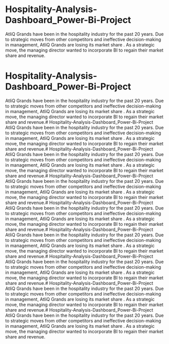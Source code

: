 # Hospitality-Analysis-Dashboard_Power-Bi-Project
AtliQ Grands have been in the hospitality industry for the past 20 years. Due to strategic moves from other competitors and ineffective decision-making in management, AtliQ Grands are losing its market share . As a strategic move, the managing director wanted to incorporate BI to regain their market share and revenue.
# Hospitality-Analysis-Dashboard_Power-Bi-Project
AtliQ Grands have been in the hospitality industry for the past 20 years. Due to strategic moves from other competitors and ineffective decision-making in management, AtliQ Grands are losing its market share . As a strategic move, the managing director wanted to incorporate BI to regain their market share and revenue.# Hospitality-Analysis-Dashboard_Power-Bi-Project
AtliQ Grands have been in the hospitality industry for the past 20 years. Due to strategic moves from other competitors and ineffective decision-making in management, AtliQ Grands are losing its market share . As a strategic move, the managing director wanted to incorporate BI to regain their market share and revenue.# Hospitality-Analysis-Dashboard_Power-Bi-Project
AtliQ Grands have been in the hospitality industry for the past 20 years. Due to strategic moves from other competitors and ineffective decision-making in management, AtliQ Grands are losing its market share . As a strategic move, the managing director wanted to incorporate BI to regain their market share and revenue.# Hospitality-Analysis-Dashboard_Power-Bi-Project
AtliQ Grands have been in the hospitality industry for the past 20 years. Due to strategic moves from other competitors and ineffective decision-making in management, AtliQ Grands are losing its market share . As a strategic move, the managing director wanted to incorporate BI to regain their market share and revenue.# Hospitality-Analysis-Dashboard_Power-Bi-Project
AtliQ Grands have been in the hospitality industry for the past 20 years. Due to strategic moves from other competitors and ineffective decision-making in management, AtliQ Grands are losing its market share . As a strategic move, the managing director wanted to incorporate BI to regain their market share and revenue.# Hospitality-Analysis-Dashboard_Power-Bi-Project
AtliQ Grands have been in the hospitality industry for the past 20 years. Due to strategic moves from other competitors and ineffective decision-making in management, AtliQ Grands are losing its market share . As a strategic move, the managing director wanted to incorporate BI to regain their market share and revenue.# Hospitality-Analysis-Dashboard_Power-Bi-Project
AtliQ Grands have been in the hospitality industry for the past 20 years. Due to strategic moves from other competitors and ineffective decision-making in management, AtliQ Grands are losing its market share . As a strategic move, the managing director wanted to incorporate BI to regain their market share and revenue.# Hospitality-Analysis-Dashboard_Power-Bi-Project
AtliQ Grands have been in the hospitality industry for the past 20 years. Due to strategic moves from other competitors and ineffective decision-making in management, AtliQ Grands are losing its market share . As a strategic move, the managing director wanted to incorporate BI to regain their market share and revenue.# Hospitality-Analysis-Dashboard_Power-Bi-Project
AtliQ Grands have been in the hospitality industry for the past 20 years. Due to strategic moves from other competitors and ineffective decision-making in management, AtliQ Grands are losing its market share . As a strategic move, the managing director wanted to incorporate BI to regain their market share and revenue.
